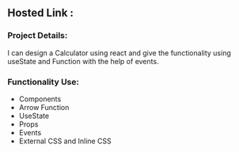 ## Hosted Link :

### Project Details:
   I can design a Calculator using react and give the functionality using useState and Function with the help of events.

### Functionality Use:
 - Components
 - Arrow Function
 - UseState 
 - Props
 - Events
 - External CSS and Inline CSS
